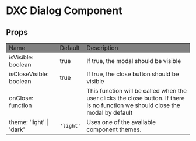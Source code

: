 # DXC Dialog Component

## Props

<table>
    <tr style="background-color: grey">
        <td>Name</td>
        <td>Default</td>
        <td>Description</td>
    </tr>
    <tr>
        <td>isVisible: boolean</td>
        <td>true</td>
        <td>If true, the modal should be visible</td>
    </tr>
    <tr>
        <td>isCloseVisible: boolean</td>
        <td>true</td>
        <td>If true, the close button should be visible</td>
    </tr>
    <tr>
        <td>onClose: function</td>
        <td></td>
        <td>This function will be called when the user clicks the close button. If there is no function we should close the modal by default</td>
    </tr>
    <tr>
        <td>theme: 'light' | 'dark'</td>
        <td><code>'light'</code></td>
        <td>Uses one of the available component themes.</td>
    </tr>
</table>


